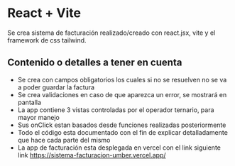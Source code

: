 # React + Vite
 Se crea sistema de facturación realizado/creado con react.jsx, vite y el framework de css tailwind. 

 ## Contenido o detalles a tener en cuenta 
 - Se crea con campos obligatorios los cuales si no se resuelven no se va a poder guardar la factura 
 - Se crea validaciones en caso de que aparezca un error, se mostrará en pantalla 
 - La app contiene 3 vistas controladas por el operador ternario, para mayor manejo 
 - Sus onClick estan basados desde funciones realizadas posteriormente 
 - Todo el código esta documentado con el fin de explicar detalladamente que hace cada parte del mismo
 - La app de facturación esta desplegada en vercel con el link siguiente link https://sistema-facturacion-umber.vercel.app/


